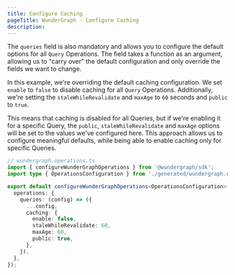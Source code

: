 ```yaml
---
title: Configure Caching
pageTitle: WunderGraph - Configure Caching
description:
---
```


The `queries` field is also mandatory and allows you to configure the default options for all `Query` Operations.
The field takes a function as an argument, allowing us to "carry over" the default configuration and only override the fields we want to change.

In this example, we're overriding the default caching configuration.
We set `enable` to `false` to disable caching for all `Query` Operations.
Additionally, we're setting the `staleWhileRevalidate` and `maxAge` to `60` seconds and `public` to `true`.

This means that caching is disabled for all Queries,
but if we're enabling it for a specific Query,
the `public`, `staleWhileRevalidate` and `maxAge` options will be set to the values we've configured here.
This approach allows us to configure meaningful defaults,
while being able to enable caching only for specific Queries.

```ts
// wundergraph.operations.ts
import { configureWunderGraphOperations } from '@wundergraph/sdk';
import type { OperationsConfiguration } from './generated/wundergraph.operations';

export default configureWunderGraphOperations<OperationsConfiguration>({
  operations: {
    queries: (config) => ({
      ...config,
      caching: {
        enable: false,
        staleWhileRevalidate: 60,
        maxAge: 60,
        public: true,
      },
    }),
  },
});
```
